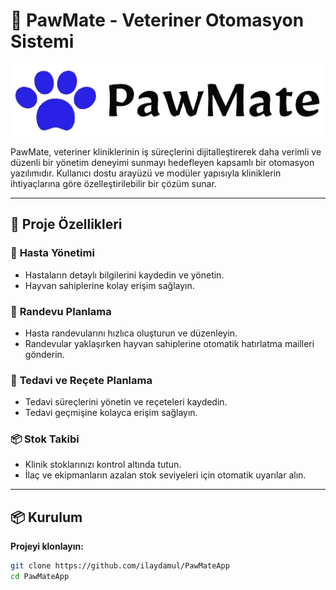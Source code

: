 # 🐾 PawMate - Veteriner Otomasyon Sistemi

![PawMate Logo](https://github.com/ilaydamul/PawMateApp/blob/master/logo.png) <!-- Kendi logonuzu buraya ekleyin -->

PawMate, veteriner kliniklerinin iş süreçlerini dijitalleştirerek daha verimli ve düzenli bir yönetim deneyimi sunmayı hedefleyen kapsamlı bir otomasyon yazılımıdır. Kullanıcı dostu arayüzü ve modüler yapısıyla kliniklerin ihtiyaçlarına göre özelleştirilebilir bir çözüm sunar.  

---

## 🚀 Proje Özellikleri

### 🏥 **Hasta Yönetimi**  
- Hastaların detaylı bilgilerini kaydedin ve yönetin.  
- Hayvan sahiplerine kolay erişim sağlayın.  

### 📅 **Randevu Planlama**  
- Hasta randevularını hızlıca oluşturun ve düzenleyin.  
- Randevular yaklaşırken hayvan sahiplerine otomatik hatırlatma mailleri gönderin.  

### 💊 **Tedavi ve Reçete Planlama**  
- Tedavi süreçlerini yönetin ve reçeteleri kaydedin.  
- Tedavi geçmişine kolayca erişim sağlayın.  

### 📦 **Stok Takibi**  
- Klinik stoklarınızı kontrol altında tutun.  
- İlaç ve ekipmanların azalan stok seviyeleri için otomatik uyarılar alın.  

---

## 📦 Kurulum

**Projeyi klonlayın:**  
   ```bash
   git clone https://github.com/ilaydamul/PawMateApp
   cd PawMateApp
   ```
